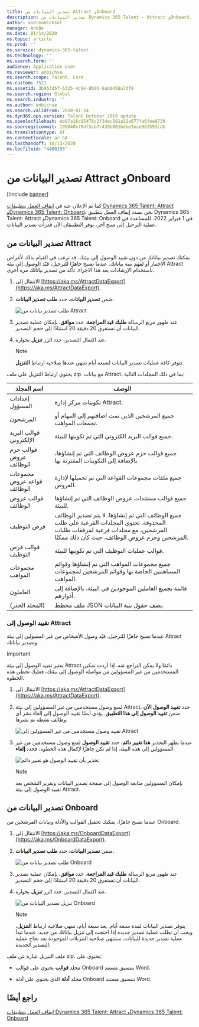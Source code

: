 ```yaml
---
title: تصدير البيانات من Attract وOnboard
description: تصدير البيانات من Dynamics 365 Talent - Attract وOnboard.
author: andreabichsel
manager: AnnBe
ms.date: 01/14/2020
ms.topic: article
ms.prod: ''
ms.service: dynamics-365-talent
ms.technology: ''
ms.search.form: ''
audience: Application User
ms.reviewer: anbichse
ms.search.scope: Talent, Core
ms.custom: 7521
ms.assetid: 3b953d5f-6325-4c9e-8b9b-6ab0458a73f8
ms.search.region: Global
ms.search.industry: ''
ms.author: anbichse
ms.search.validFrom: 2020-01-14
ms.dyn365.ops.version: Talent October 2019 update
ms.openlocfilehash: eb97a16c15476c2f34ec581a32a677fa6fee8739
ms.sourcegitcommit: 199848e78df5cb7c439b001bdbe1ece963593cdb
ms.translationtype: HT
ms.contentlocale: ar-SA
ms.lasthandoff: 10/13/2020
ms.locfileid: "4460155"
---
```

# <a name="export-data-from-attract-and-onboard"></a>تصدير البيانات من Attract وOnboard

[!include [banner](includes/banner.md)]

كما تم الإعلان عنه في [إيقاف العمل بتطبيقات Dynamics 365 Talent: Attract وDynamics 365 Talent: Onboard](https://community.dynamics.com/365/talent/b/dynamics365fortalent/posts/retiring-dynamics-365-talent-attract-and-onboard-apps)، نحن بصدد إيقاف العمل بتطبيق Dynamics 365 Talent: Attract وDynamics 365 Talent: Onboard في 1 فبراير 2022. للمساعدة في عملية الترحيل إلى منتج آخر، يوفر التطبيقان الآن قدرات تصدير البيانات.

## <a name="export-data-from-attract"></a>تصدير البيانات من Attract

يمكنك تصدير بياناتك من دون تقييد الوصول إلى بيئتك. قد ترغب في القيام بذلك لأغراض الاختبار أو لفهم بنية بياناتك. عندما تصبح جاهزًا للترحيل، قيّد الوصول إلى بيئة Attract باستخدام الإرشادات بعد هذا الاجراء. تأكد من تصدير بياناتك مرة أخرى. 

1. الانتقال إلى [https://aka.ms/AttractDataExport](https://aka.ms/AttractDataExport).

2. ضمن **تصدير البيانات**، حدد **طلب تصدير البيانات**.

   ![[طلب تصدير بيانات من Attract‎](./media/attract-onboard-export-data-attract-request.png)](./media/attract-onboard-export-data-attract-request.png)

3. عند ظهور مربع الرسالة **طلبك قيد المراجعة**، حدد **موافق**. بإمكان عملية تصدير البيانات أن تستغرق 20 دقيقة 20 استنادًا إلى حجم التصدير.

4. عند اكتمال التصدير، حدد الزر **تنزيل** بجواره. 

   >[!NOTE]
   >تتوفر كافة عمليات تصدير البيانات لسبعه أيام تنتهي عندها صلاحية ارتباط **التنزيل**.</br>
   
يحتوي ارتباط التنزيل على ملف zip. مع بيانات Attract، بما في ذلك المجلدات التالية:

| اسم المجلد | ‏‏الوصف |
| --- | --- |
| إعدادات المسؤول | تكوينات مركز إدارة Attract. |
| المرشحون | جميع المرشحين الذين تمت اضافتهم إلى المهام أو تجمعات المواهب. |
| قوالب البريد الإلكتروني | جميع قوالب البريد الكتروني التي تم تكوينها للبيئة. |
| قوالب حزم عروض الوظائف | جميع قوالب حزم عروض الوظائف التي تم إنشاؤها، بالإضافة إلى التكوينات المقترنة بها. |
| مجموعات قواعد عروض الوظائف |  جميع ملفات مجموعات القواعد التي تم تحميلها لإدارة العروض. |
| قوالب عروض الوظائف | جميع قوالب مستندات عروض الوظائف التي تم إنشاؤها للبيئة. |
| فرص التوظيف | جميع الوظائف التي تم إنشاؤها. لا يتم تصدير الوظائف المحذوفة. تحتوي المجلدات الفرعية على طلب المرشحين، مع مجلدات فرعية لمرفقات طلبات المرشحين وحزم عروض الوظائف، حيث كان ذلك ممكنًا. |
| قوالب فرص التوظيف | قوالب عمليات التوظيف التي تم تكوينها للبيئة. |
| مجموعات المواهب | جميع مجموعات المواهب‬‬ التي تم إنشاؤها وقوائم المساهمين الخاصة بها وقوائم المرشحين لمجموعات المواهب. |
| العاملون | قائمة بجميع العاملين الموجودين في البيئة، بالإضافة إلى أدوارهم. |
| (المجلد الجذر) | ملف مخطط JSON يصف حقول بنية البيانات. |

### <a name="restrict-access-to-attract"></a>تقييد الوصول إلى Attract

عندما تصبح جاهزًا للترحيل، قيّد وصول الأشخاص من غير المسولين إلى بيئة Attract وتصدير بياناتك.

>[!IMPORTANT]
>يعتبر تقييد الوصول إلى بيئة Attract دائمًا ولا يمكن التراجع عنه. إذا أردت تمكين المستخدمين من غير المسؤولين من مواصلة الوصول إلى بيئتك، فعليك تخطي هذه الخطوة.

1. الانتقال إلى [https://aka.ms/AttractDataExport](https://aka.ms/AttractDataExport).

2. لمنع وصول مستخدمين من غير المسؤولين إلى بيئة Attract، حدد **تقييد الوصول الآن** ضمن **تقييد الوصول إلى هذا التطبيق**. يؤدي أيضًا تقييد الوصول إلى إلغاء نشر أي وظائف نشطة تم نشرها.

   ![[تقييد وصول مستخدمين من غير المسؤولين إلى Attract](./media/attract-onboard-export-data-attract-restrict-access.png)](./media/attract-onboard-export-data-attract-restrict-access.png)

3. عندما يظهر التحذير **هذا تغيير دائم**، حدد **تقييد الوصول** لمنع وصول مستخدمين من غير المسؤولين إلى هذه البيئة. إذا لم تكن جاهزًا لإكمال هذه الخطوة، فحدد **إلغاء**.

   ![[تحذير بأن تقييد الوصول هو تغيير دائم](./media/attract-onboard-export-data-attract-warning.png)](./media/attract-onboard-export-data-attract-warning.png)

   >[!NOTE]
   >بإمكان المسؤولين متابعة الوصول إلى صفحة تصدير البيانات وتقرير الشخص بعد تقييد الوصول إلى بيئة Attract.

## <a name="export-data-from-onboard"></a>تصدير البيانات من Onboard

عندما تصبح جاهزًا، يمكنك تحميل القوالب والأدلة وبيانات المرشحين من Onboard.

1. الانتقال إلى [https://aka.ms/OnboardDataExport](https://aka.ms/OnboardDataExport).

2. ضمن **تصدير البيانات**، حدد **طلب تصدير البيانات**. 

   ![[طلب تصدير بيانات من Onboard‎‎](./media/attract-onboard-export-data-onboard-request.png)](./media/attract-onboard-export-data-onboard-request.png)

3. عند ظهور مربع الرسالة **طلبك قيد المراجعة**، حدد **موافق**. بإمكان عملية تصدير البيانات أن تستغرق 20 دقيقة 20 استنادًا إلى حجم التصدير.

4. عند اكتمال التصدير، حدد الزر **تنزيل** بجواره. 

   ![[تنزيل تصدير البيانات من Onboard](./media/attract-onboard-export-data-onboard-download.png)](./media/attract-onboard-export-data-onboard-download.png)

   >[!NOTE]
   >يتوفر تصدير البيانات لمدة سبعة أيام. بعد سبعة أيام، تنتهي صلاحية ارتباط **التنزيل**، ويجب أن تطلب عملية تصدير جديدة إذا احتجت إلى تنزيل بياناتك من جديد. عندما تبدأ عملية تصدير جديدة للبيانات، ستنتهي صلاحية التنزيلات الموجودة بعد نجاح عملية التصدير الجديدة.

ملف التنزيل عبارة عن ملف zip. يحتوي علي:

- مجلد **قوالب** يحتوي على قوالب Onboard بتنسيق مستند Word.

- مجلد **أدلة** الذي يحتوي على أدلة Onboard بتنسيق مستند Word.

## <a name="see-also"></a>راجع أيضًا

[إيقاف العمل بتطبيقات Dynamics 365 Talent: Attract وDynamics 365 Talent: Onboard](https://community.dynamics.com/365/talent/b/dynamics365fortalent/posts/retiring-dynamics-365-talent-attract-and-onboard-apps)